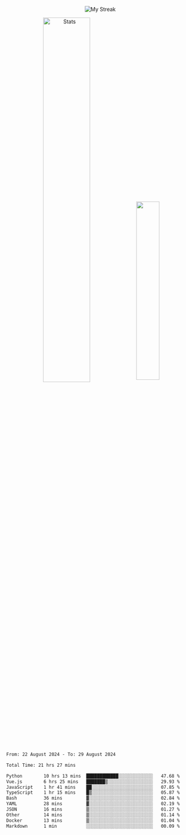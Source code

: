 <p align="center">
<picture>
  <source media="(prefers-color-scheme: dark)" srcset="http://github-readme-streak-stats.herokuapp.com?user=semolik&theme=dark&hide_border=true&background=DD272700">
  <img alt="My Streak" src="http://github-readme-streak-stats.herokuapp.com?user=semolik&hide_border=true">
</picture>
</p>
<div align="center">
  <picture>
    <source media="(prefers-color-scheme: dark)" srcset="https://github-readme-stats.vercel.app/api?username=semolik&show_icons=true&bg_color=DD272700&hide_border=true&theme=dark">
        <img alt="Stats" src="https://github-readme-stats.vercel.app/api?username=semolik&show_icons=true&bg_color=DD272700&hide_border=true" width="50%" >
  </picture>
  <sup>
  <picture>
  <source media="(prefers-color-scheme: dark)" srcset="https://github-readme-stats.vercel.app/api/top-langs/?username=semolik&layout=compact&hide_border=true&bg_color=DD272700&theme=dark">
  <img src="https://github-readme-stats.vercel.app/api/top-langs/?username=semolik&layout=compact&hide_border=true" width="35%" />
  </picture>
  </sup>
</div>
<!--START_SECTION:waka-->

```txt
From: 22 August 2024 - To: 29 August 2024

Total Time: 21 hrs 27 mins

Python        10 hrs 13 mins  ████████████░░░░░░░░░░░░░   47.68 %
Vue.js        6 hrs 25 mins   ███████▒░░░░░░░░░░░░░░░░░   29.93 %
JavaScript    1 hr 41 mins    ██░░░░░░░░░░░░░░░░░░░░░░░   07.85 %
TypeScript    1 hr 15 mins    █▒░░░░░░░░░░░░░░░░░░░░░░░   05.87 %
Bash          36 mins         ▓░░░░░░░░░░░░░░░░░░░░░░░░   02.84 %
YAML          28 mins         ▓░░░░░░░░░░░░░░░░░░░░░░░░   02.19 %
JSON          16 mins         ▒░░░░░░░░░░░░░░░░░░░░░░░░   01.27 %
Other         14 mins         ▒░░░░░░░░░░░░░░░░░░░░░░░░   01.14 %
Docker        13 mins         ▒░░░░░░░░░░░░░░░░░░░░░░░░   01.04 %
Markdown      1 min           ░░░░░░░░░░░░░░░░░░░░░░░░░   00.09 %
```

<!--END_SECTION:waka-->

